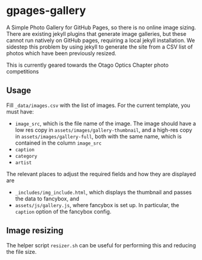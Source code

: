 # gpages-gallery

A Simple Photo Gallery for GitHub Pages, so there is no online image
sizing. There are existing jekyll plugins that generate image
galleries, but these cannot run natively on GitHub pages, requiring a
local jekyll installation. We sidestep this problem by using jekyll to
generate the site from a CSV list of photos which have been previously
resized.

This is currently geared towards the Otago Optics Chapter photo
competitions

## Usage

Fill `_data/images.csv` with the list of images. For the current template, you
must have:
 - `image_src`, which is the file name of the image. The image should
   have a low res copy in `assets/images/gallery-thumbnail`, and a
   high-res copy in `assets/images/gallery-full`, both with the same
   name, which is contained in the column `image_src`
 - `caption`
 - `category`
 - `artist`

The relevant places to adjust the required fields and how they are displayed are
 - `_includes/img_include.html`, which displays the thumbnail and
   passes the data to fancybox, and
 - `assets/js/gallery.js`, where fancybox is set up. In particular,
   the `caption` option of the fancybox config.

 
## Image resizing

The helper script `resizer.sh` can be useful for performing this and
reducing the file size.
